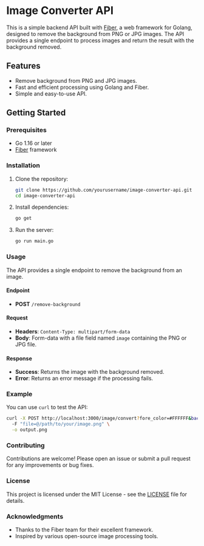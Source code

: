 # Image Converter API

This is a simple backend API built with [Fiber](https://gofiber.io/), a web framework for Golang, designed to remove the background from PNG or JPG images. The API provides a single endpoint to process images and return the result with the background removed.

## Features

- Remove background from PNG and JPG images.
- Fast and efficient processing using Golang and Fiber.
- Simple and easy-to-use API.

## Getting Started

### Prerequisites

- Go 1.16 or later
- [Fiber](https://gofiber.io/) framework

### Installation

1. Clone the repository:

   ```bash
   git clone https://github.com/yourusername/image-converter-api.git
   cd image-converter-api
   ```

2. Install dependencies:

   ```bash
   go get
   ```

3. Run the server:

   ```bash
   go run main.go
   ```

### Usage

The API provides a single endpoint to remove the background from an image.

#### Endpoint

- **POST** `/remove-background`

#### Request

- **Headers**: `Content-Type: multipart/form-data`
- **Body**: Form-data with a file field named `image` containing the PNG or JPG file.

#### Response

- **Success**: Returns the image with the background removed.
- **Error**: Returns an error message if the processing fails.

### Example

You can use `curl` to test the API:

```bash
curl -X POST http://localhost:3000/image/convert?fore_color=#FFFFFF&back_color=#000000 \
  -F "file=@/path/to/your/image.png" \
  -o output.png
```

### Contributing

Contributions are welcome! Please open an issue or submit a pull request for any improvements or bug fixes.

### License

This project is licensed under the MIT License - see the [LICENSE](LICENSE) file for details.

### Acknowledgments

- Thanks to the Fiber team for their excellent framework.
- Inspired by various open-source image processing tools.
